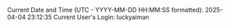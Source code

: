 Current Date and Time (UTC - YYYY-MM-DD HH:MM:SS formatted): 2025-04-04 23:12:35
Current User's Login: luckyaiman
